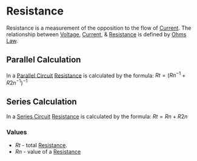 # Resistance
Resistance is a measurement of the opposition to the flow of [Current](Current.md).
The relationship between [Voltage](Voltage.md), [Current](Current.md), & [Resistance](../../..//Electronics/Ohms%20law/Resistance.md) is defined by [Ohms Law](Ohms%20Law.md).

## Parallel Calculation
In a [Parallel Circuit](../Circuits/Parallel%20Circuit.md) [Resistance](Resistance.md) is calculated by the formula:
$Rt = (Rn^{-1} + R2n^{-1})^{-1}$

## Series Calculation
In a [Series Circuit](../Circuits/Series%20Circuit.md) [Resistance](Resistance.md) is calculated by the formula:
$Rt = Rn + R2n$

### Values
- $Rt$ - total [Resistance](Resistance.md).
- $Rn$ - value of a [Resistance](Resistance.md)
